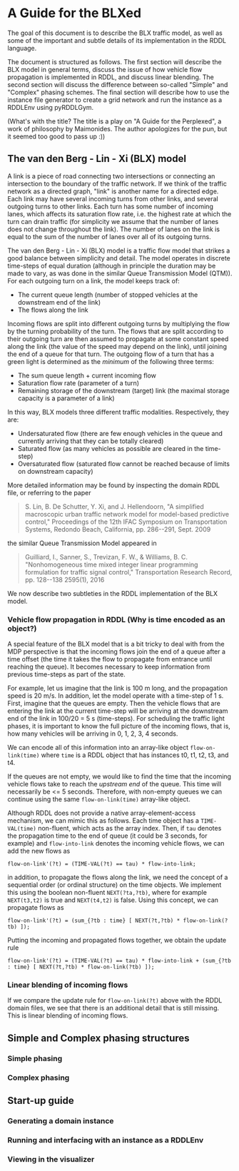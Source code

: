 # A Guide for the BLXed

The goal of this document is to describe the BLX traffic model, as well as some of the important and 
subtle details of its implementation in the RDDL language.

The document is structured as follows. The first section will describe the BLX model in general terms,
discuss the issue of how vehicle flow propagation is implemented in RDDL, and discuss linear blending. The
second section will discuss the difference between so-called "Simple" and "Complex" phasing schemes.
The final section will describe how to use the instance file generator to create a grid network and run
the instance as a RDDLEnv using pyRDDLGym.

(What's with the title? The title is a play on "A Guide for the Perplexed", a work of philosophy by Maimonides.
The author apologizes for the pun, but it seemed too good to pass up :))


## The van den Berg - Lin - Xi (BLX) model
A link is a piece of road connecting two intersections or connecting an intersection to the boundary of
the traffic network. If we think of the traffic network as a directed graph, "link" is another name for
a directed edge. Each link may have several incoming turns from other links, and several outgoing turns
to other links. Each turn has some number of incoming lanes, which affects its saturation flow rate, i.e.
the highest rate at which the turn can drain traffic (for simplicity we assume that the number of lanes does
not change throughout the link). The number of lanes on the link is equal to the sum of the number of lanes 
over all of its outgoing turns.

The van den Berg - Lin - Xi (BLX) model is a traffic flow model that strikes a good balance between simplicity
and detail. The model operates in discrete time-steps of equal duration (although in principle the duration
may be made to vary, as was done in the similar Queue Transmission Model (QTM)). For each outgoing turn on a
link, the model keeps track of:
 - The current queue length (number of stopped vehicles at the downstream end of the link)
 - The flows along the link

Incoming flows are split into different outgoing turns by multiplying the flow by the turning probability of the turn.
The flows that are split according to their outgoing turn are then assumed to propagate at some constant speed along 
the link (the value of the speed may depend on the link), until joining the end of a queue for that turn.
The outgoing flow of a turn that has a green light is determined as the *minimum* of the following three terms:
 - The sum queue length + current incoming flow
 - Saturation flow rate (parameter of a turn)
 - Remaining storage of the downstream (target) link (the maximal storage capacity is a parameter of a link)

In this way, BLX models three different traffic modalities. Respectively, they are:
 - Undersaturated flow (there are few enough vehicles in the queue and currently arriving that they can be totally cleared)
 - Saturated flow (as many vehicles as possible are cleared in the time-step)
 - Oversaturated flow (saturated flow cannot be reached because of limits on downstream capacity)

More detailed information may be found by inspecting the domain RDDL file, or referring to the paper

 > S. Lin, B. De Schutter, Y. Xi, and J. Hellendoorn, "A simplified macroscopic urban
   traffic network model for model-based predictive control," Proceedings of the 12th
   IFAC Symposium on Transportation Systems, Redondo Beach, California, pp. 286--291,
   Sept. 2009

the similar Queue Transmission Model appeared in

 > Guilliard, I., Sanner, S., Trevizan, F. W., & Williams, B. C. "Nonhomogeneous
   time mixed integer linear programming formulation for traffic signal control,"
   Transportation Research Record, pp. 128--138 2595(1), 2016

We now describe two subtleties in the RDDL implementation of the BLX model.

### Vehicle flow propagation in RDDL (Why is time encoded as an object?)
A special feature of the BLX model that is a bit tricky to deal with from the MDP perspective is that the incoming flows
join the end of a queue after a time offset (the time it takes the flow to propagate from entrance until reaching the queue).
It becomes necessary to keep information from previous time-steps as part of the state.

For example, let us imagine that the link is 100 m long, and the propagation speed is 20 m/s. In addition, let the model operate with a time-step of 1 s.
First, imagine that the queues are empty. Then the vehicle flows that are entering the link at the current time-step will be arriving at the downstream end of the link in
100/20 = 5 s (time-steps). For scheduling the traffic light phases, it is important to know the full picture of the incoming flows,
that is, how many vehicles will be arriving in 0, 1, 2, 3, 4 seconds.

We can encode all of this information into an array-like object
``` flow-on-link(time) ```
where ``time`` is a RDDL object that has instances t0, t1, t2, t3, and t4.

If the queues are not empty, we would like to find the time that the incoming vehicle flows take to reach the
*upstream end* of the queue. This time will necessarily be <= 5 seconds. Therefore, with non-empty queues we
can continue using the same ``flow-on-link(time)`` array-like object.

Although RDDL does not provide a native array-element-access mechanism, we can mimic this as follows. Each
time object has a ``TIME-VAL(time)`` non-fluent, which acts as the array index. Then, if ``tau`` denotes
the propagation time to the end of queue (it could be 3 seconds, for example) and ``flow-into-link`` denotes
the incoming vehicle flows, we can add the new flows as

``` flow-on-link'(?t) = (TIME-VAL(?t) == tau) * flow-into-link; ```

in addition, to propagate the flows along the link, we need the concept of a sequential order
(or ordinal structure) on the time objects. We implement this using the boolean non-fluent ``NEXT(?ta,?tb)``,
where for example ``NEXT(t3,t2)`` is true and ``NEXT(t4,t2)`` is false. Using this concept, we can propagate
flows as

``` flow-on-link'(?t) = (sum_{?tb : time} [ NEXT(?t,?tb) * flow-on-link(?tb) ]); ```

Putting the incoming and propagated flows together, we obtain the update rule

``` flow-on-link'(?t) = (TIME-VAL(?t) == tau) * flow-into-link + (sum_{?tb : time} [ NEXT(?t,?tb) * flow-on-link(?tb) ]); ```

### Linear blending of incoming flows
If we compare the update rule for ``flow-on-link(?t)`` above with the RDDL domain files, we see that there is an
additional detail that is still missing. This is linear blending of incoming flows.

## Simple and Complex phasing structures
### Simple phasing
### Complex phasing

## Start-up guide
### Generating a domain instance
### Running and interfacing with an instance as a RDDLEnv
### Viewing in the visualizer
